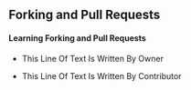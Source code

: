 ## Forking and Pull Requests
#### Learning Forking and Pull Requests

- This Line Of Text Is Written By Owner

- This Line Of Text Is Written By Contributor

